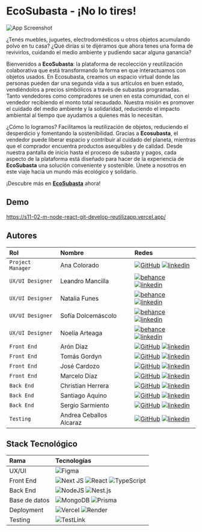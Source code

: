 # EcoSubasta - ¡No lo tires!

![App Screenshot](https://cdn.discordapp.com/attachments/1144300727351648289/1167060521556652142/image.png?ex=654cc0cf&is=653a4bcf&hm=9f3a4bf35bb415de07df5595b8db3b9ae314ad8867b6de57bb9bc1431f2e465a&)

¿Tenés muebles, juguetes, electrodomésticos u otros objetos acumulando polvo en tu casa? ¿Qué dirías si te dijéramos que ahora tenes una forma de revivirlos, cuidando el medio ambiente y pudiendo sacar alguna ganancia?

Bienvenidos a **EcoSubasta**: la plataforma de recolección y reutilización colaborativa que está transformando la forma en que interactuamos con objetos usados. En Ecosubasta, creamos un espacio virtual donde las personas pueden dar una segunda vida a sus artículos en buen estado, vendiéndolos a precios simbólicos a través de subastas programadas. Tanto vendedores como compradores se unen en esta comunidad, con el vendedor recibiendo el monto total recaudado. Nuestra misión es promover el cuidado del medio ambiente y la solidaridad, reduciendo el impacto ambiental al tiempo que ayudamos a quienes más lo necesitan.

¿Cómo lo logramos? Facilitamos la reutilización de objetos, reduciendo el desperdicio y fomentando la sostenibilidad. Gracias a **Ecosubasta**, el vendedor puede liberar espacio y contribuir al cuidado del planeta, mientras que el comprador encuentra productos asequibles y de calidad. Desde nuestra pantalla de inicio hasta el proceso de subasta y pagos, cada aspecto de la plataforma está diseñado para hacer de la experiencia de **EcoSubasta** una solución conveniente y sostenible. Únete a nosotros en este viaje hacia un mundo más ecológico y solidario. 

¡Descubre más en [**EcoSubasta**](https://s11-02-m-node-react-git-develop-reutilizapp.vercel.app/) ahora!


## Demo

https://s11-02-m-node-react-git-develop-reutilizapp.vercel.app/


## Autores

| Rol               | Nombre              | Redes                                                                                                                    |
| :---------------- | :------------------ | :----------------------------------------------------------------------------------------------------------------------- |
| `Project Manager` | Ana Colorado             | [![GitHub]](https://github.com/) [![linkedin]](https://www.linkedin.com/in/)                        |
| `UX/UI Designer`  | Leandro Mancilla         | [![behance]](https://www.behance.com) [![linkedin]](https://www.linkedin.com/in/)                                        |
| `UX/UI Designer`  | Natalia Funes           | [![behance]](https://www.behance.com) [![linkedin]](https://www.linkedin.com/in/)                                        |
| `UX/UI Designer`  | Sofía Dolcemáscolo      | [![behance]](https://www.behance.com) [![linkedin]](https://www.linkedin.com/in/)                                        |
| `UX/UI Designer`  | Noelia Arteaga         | [![behance]](https://www.behance.com) [![linkedin]](https://www.linkedin.com/in/)                                        |
| `Front End`       | Arón Díaz               | [![GitHub]](https://github.com/arondiaz) [![linkedin]](https://www.linkedin.com/in/arondiaz/)                            |
| `Front End`       | Tomás Gordyn            | [![GitHub]](https://github.com/) [![linkedin]](https://www.linkedin.com/in/)                      |
| `Front End`       | José Cardozo             | [![GitHub]](https://github.com/) [![linkedin]](https://www.linkedin.com/in/)                       |
| `Front End`       | Marcelo Díaz           | [![GitHub]](https://github.com/) [![linkedin]](https://www.linkedin.com/in/)                       |
| `Back End`        | Christian Herrera        | [![GitHub]](https://github.com/) [![linkedin]](https://www.linkedin.com/in/)            |
| `Back End`        | Santiago Aquino         | [![GitHub]](https://github.com/Santiago-Aquino) [![linkedin]](https://www.linkedin.com/in/santiagoaquino-desarrollador/) |
| `Back End`        | Sergio Sarmiento        | [![GitHub]](https://github.com/gersiomarsiento) [![linkedin]](https://www.linkedin.com/in/sergioezequielsarmiento/)      |
| `Testing`        | Andrea Ceballos Alcaraz  | [![GitHub]](https://github.com/) [![linkedin]](https://www.linkedin.com/in/)      |

## Stack Tecnológico

| Rama          | Tecnologías                                                  |
| :------------ | :----------------------------------------------------------- |
| UX/UI         | ![Figma][figma]                                              |
| Front End     | ![Next JS][nextjs] ![React][react] ![TypeScript][typescript] |
| Back End      | ![NodeJS][node] ![Nest.js][nest]                       |
| Base de datos | ![MongoDB][mongodb] ![Prisma][prisma]                                         |
| Deployment    | ![Vercel][vercel] ![Render][render]                                           |
| Testing |  ![TestLink][testlink] |

[behance]: https://img.shields.io/badge/Behance-1769ff?style=for-the-badge&logo=behance&logoColor=white
[linkedin]: https://img.shields.io/badge/linkedin-%230077B5.svg?style=for-the-badge&logo=linkedin&logoColor=white
[github]: https://img.shields.io/badge/github-%23121011.svg?style=for-the-badge&logo=github&logoColor=white
[figma]: https://img.shields.io/badge/figma-%23F24E1E.svg?style=for-the-badge&logo=figma&logoColor=white
[nextjs]: https://img.shields.io/badge/Next-black?style=for-the-badge&logo=next.js&logoColor=white
[react]: https://img.shields.io/badge/react-%2320232a.svg?style=for-the-badge&logo=react&logoColor=%2361DAFB
[node]: https://img.shields.io/badge/node.js-6DA55F?style=for-the-badge&logo=node.js&logoColor=white
[express]: https://img.shields.io/badge/express.js-%23404d59.svg?style=for-the-badge&logo=express&logoColor=%2361DAFB
[vercel]: https://img.shields.io/badge/vercel-%23000000.svg?style=for-the-badge&logo=vercel&logoColor=white
[typescript]: https://img.shields.io/badge/typescript-%23007ACC.svg?style=for-the-badge&logo=typescript&logoColor=white
[mongodb]: https://img.shields.io/badge/MongoDB-%234ea94b.svg?style=for-the-badge&logo=mongodb&logoColor=white
[nest]: https://img.shields.io/badge/nestjs-%23E0234E.svg?style=for-the-badge&logo=nestjs&logoColor=white
[render]: https://img.shields.io/badge/Render-%46E3B7.svg?style=for-the-badge&logo=render&logoColor=white
[prisma]: https://img.shields.io/badge/Prisma-3982CE?style=for-the-badge&logo=Prisma&logoColor=white
[testlink]: https://img.shields.io/badge/test_link-blue

